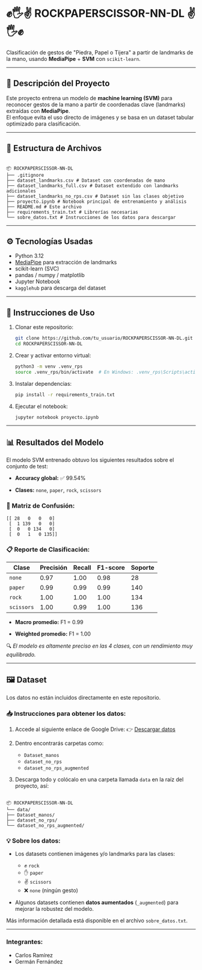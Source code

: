 # ✊🖐✌ ROCKPAPERSCISSOR-NN-DL ✌🖐✊

Clasificación de gestos de "Piedra, Papel o Tijera" a partir de landmarks de la mano, usando **MediaPipe** + **SVM** con `scikit-learn`.

---

## 🧠 Descripción del Proyecto

Este proyecto entrena un modelo de **machine learning (SVM)** para reconocer gestos de la mano a partir de coordenadas clave (landmarks) extraídas con **MediaPipe**.  
El enfoque evita el uso directo de imágenes y se basa en un dataset tabular optimizado para clasificación.

---

## 📁 Estructura de Archivos

```

📦 ROCKPAPERSCISSOR-NN-DL  
├── .gitignore  
├── dataset_landmarks.csv # Dataset con coordenadas de mano  
├── dataset_landmarks_full.csv # Dataset extendido con landmarks adicionales  
├── dataset_landmarks_no_rps.csv # Dataset sin las clases objetivo  
├── proyecto.ipynb # Notebook principal de entrenamiento y análisis  
├── README.md # Este archivo  
├── requirements_train.txt # Librerías necesarias  
└── sobre_datos.txt # Instrucciones de los datos para descargar

```

---

## ⚙️ Tecnologías Usadas

- Python 3.12
- [MediaPipe](https://google.github.io/mediapipe/) para extracción de landmarks
- scikit-learn (SVC)
- pandas / numpy / matplotlib
- Jupyter Notebook
- `kagglehub` para descarga del dataset

---

## 🚀 Instrucciones de Uso

1. Clonar este repositorio:
   ```bash
   git clone https://github.com/tu_usuario/ROCKPAPERSCISSOR-NN-DL.git
   cd ROCKPAPERSCISSOR-NN-DL
	```

2. Crear y activar entorno virtual:
    
    ```bash
    python3 -m venv .venv_rps
    source .venv_rps/bin/activate  # En Windows: .venv_rps\Scripts\activate
    ```
    
3. Instalar dependencias:
    
    ```bash
    pip install -r requirements_train.txt
    ```
    
4. Ejecutar el notebook:
    
    ```bash
    jupyter notebook proyecto.ipynb
    ```
    

---

## 📊 Resultados del Modelo

El modelo SVM entrenado obtuvo los siguientes resultados sobre el conjunto de test:

- **Accuracy global:** ✅ 99.54%
    
- **Clases:** `none`, `paper`, `rock`, `scissors`
    

### 📌 Matriz de Confusión:

```
[[ 28   0   0   0]
 [  1 139   0   0]
 [  0   0 134   0]
 [  0   1   0 135]]
```

### 📋 Reporte de Clasificación:

|Clase|Precisión|Recall|F1-score|Soporte|
|---|---|---|---|---|
|`none`|0.97|1.00|0.98|28|
|`paper`|0.99|0.99|0.99|140|
|`rock`|1.00|1.00|1.00|134|
|`scissors`|1.00|0.99|1.00|136|

- **Macro promedio:** F1 = 0.99
    
- **Weighted promedio:** F1 = 1.00
    

🔍 _El modelo es altamente preciso en las 4 clases, con un rendimiento muy equilibrado._

---

## 🖼️ Dataset

Los datos no están incluidos directamente en este repositorio.

### 📥 Instrucciones para obtener los datos:

1. Accede al siguiente enlace de Google Drive:
   👉 [Descargar datos](https://drive.google.com/drive/folders/1VNuNvp-isfi-axu9RFENX2F12TG_ehVw?usp=sharing)

2. Dentro encontrarás carpetas como:
   - `Dataset_manos`
   - `dataset_no_rps`
   - `dataset_no_rps_augmented`

1. Descarga todo y colócalo en una carpeta llamada `data` en la raíz del proyecto, así:

```

📦 ROCKPAPERSCISSOR-NN-DL  
└── data/  
├── Dataset_manos/  
├── dataset_no_rps/  
└── dataset_no_rps_augmented/

```

### 💡 Sobre los datos:

- Los datasets contienen imágenes y/o landmarks para las clases:
  - ✊ `rock`
  - ✋ `paper`
  - ✌️ `scissors`
  - ❌ `none` (ningún gesto)

- Algunos datasets contienen **datos aumentados** (`_augmented`) para mejorar la robustez del modelo.

Más información detallada está disponible en el archivo `sobre_datos.txt`.

---
### Integrantes:
- Carlos Ramírez
- Germán Fernández
